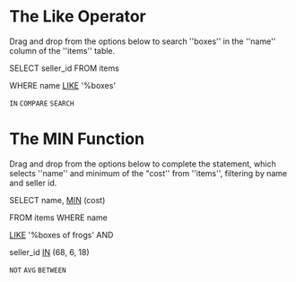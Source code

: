 # The Like Operator

Drag and drop from the options below to search ''boxes'' in the ''name'' column of the ''items'' table.

SELECT seller_id FROM items

WHERE name <ins>LIKE</ins> '%boxes'

`IN`    `COMPARE`   `SEARCH`

# The MIN Function

Drag and drop from the options below to complete the statement, which selects ''name'' and minimum of the "cost'' from ''items'', filtering by name and seller id.

SELECT name, <ins>MIN</ins> (cost) 

FROM items WHERE name 

<ins>LIKE</ins> '%boxes of frogs' AND 

seller_id <ins>IN</ins> (68, 6, 18)

`NOT`   `AVG`   `BETWEEN`